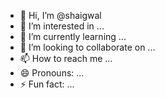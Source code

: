 - 👋 Hi, I’m @shaigwal
- 👀 I’m interested in ...
- 🌱 I’m currently learning ...
- 💞️ I’m looking to collaborate on ...
- 📫 How to reach me ...
- 😄 Pronouns: ...
- ⚡ Fun fact: ...

<!---
shaigwal/shaigwal is a ✨ special ✨ repository because its `README.md` (this file) appears on your GitHub profile.
You can click the Preview link to take a look at your changes.
--->
